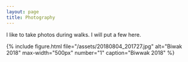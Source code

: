 ```yaml
---
layout: page
title: Photography
---
```


I like to take photos during walks. I will put a few here.


{% include figure.html file="/assets/20180804_201727.jpg" alt="Biwak 2018" max-width="500px" number="1" caption="Biwwak 2018" %}
